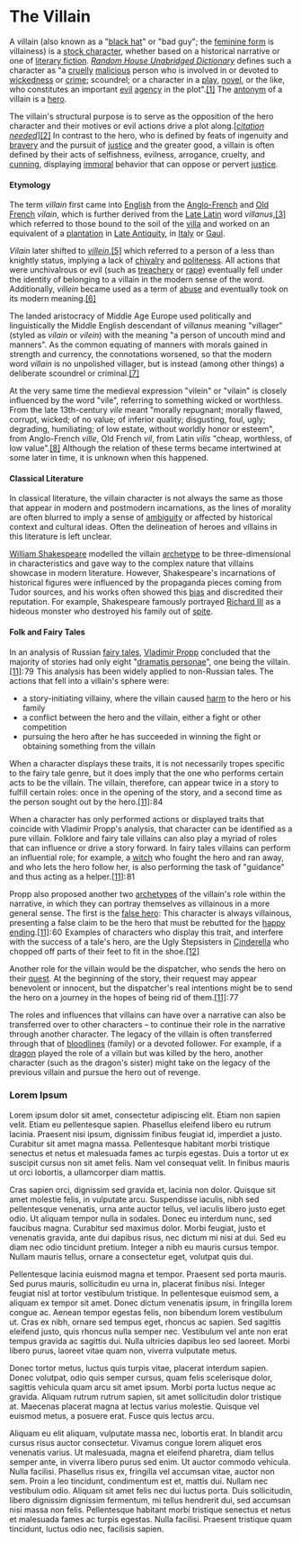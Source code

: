 # The Villain

A villain (also known as a "[black hat](https://en.wiktionary.org/wiki/black\_hat)" or "bad guy"; the [feminine form](https://en.wikipedia.org/wiki/Feminine\_form) is villainess) is a [stock character](https://en.wikipedia.org/wiki/Stock\_character), whether based on a historical narrative or one of [literary fiction](https://en.wikipedia.org/wiki/Literary\_fiction). [_Random House Unabridged Dictionary_](https://en.wikipedia.org/wiki/Random\_House\_Webster's\_Unabridged\_Dictionary) defines such a character as "a [cruelly](https://en.wikipedia.org/wiki/Cruelty) [malicious](https://en.wikipedia.org/wiki/Malice\_\(law\)) person who is involved in or devoted to [wickedness](https://en.wikipedia.org/wiki/Wickedness) or [crime](https://en.wikipedia.org/wiki/Crime); scoundrel; or a character in a [play](https://en.wikipedia.org/wiki/Play\_\(theatre\)), [novel](https://en.wikipedia.org/wiki/Novel), or the like, who constitutes an important [evil](https://en.wikipedia.org/wiki/Evil) [agency](https://en.wiktionary.org/wiki/agency) in the plot".[\[1\]](https://en.wikipedia.org/wiki/Villain#cite\_note-1) The [antonym](https://en.wikipedia.org/wiki/Antonym) of a villain is a [hero](https://en.wikipedia.org/wiki/Hero).

The villain's structural purpose is to serve as the opposition of the hero character and their motives or evil actions drive a plot along.\[[_citation needed_](https://en.wikipedia.org/wiki/Wikipedia:Citation\_needed)][\[2\]](https://en.wikipedia.org/wiki/Villain#cite\_note-2) In contrast to the hero, who is defined by feats of ingenuity and [bravery](https://en.wikipedia.org/wiki/Bravery) and the pursuit of [justice](https://en.wikipedia.org/wiki/Justice) and the greater good, a villain is often defined by their acts of selfishness, evilness, arrogance, cruelty, and [cunning](https://en.wiktionary.org/wiki/cunning), displaying [immoral](https://en.wikipedia.org/wiki/Immorality) behavior that can oppose or pervert [justice](https://en.wikipedia.org/wiki/Justice).

#### Etymology

The term _villain_ first came into [English](https://en.wikipedia.org/wiki/English\_language) from the [Anglo-French](https://en.wikipedia.org/wiki/Anglo-Norman\_language) and [Old French](https://en.wikipedia.org/wiki/Old\_French) _vilain_, which is further derived from the [Late Latin](https://en.wikipedia.org/wiki/Late\_Latin) word _villanus_,[\[3\]](https://en.wikipedia.org/wiki/Villain#cite\_note-3) which referred to those bound to the soil of the [villa](https://en.wikipedia.org/wiki/Villa) and worked on an equivalent of a [plantation](https://en.wikipedia.org/wiki/Plantation) in [Late Antiquity](https://en.wikipedia.org/wiki/Late\_Antiquity), in [Italy](https://en.wikipedia.org/wiki/Italy) or [Gaul](https://en.wikipedia.org/wiki/Gaul).

_Vilain_ later shifted to [_villein_](https://en.wikipedia.org/wiki/Villein),[\[5\]](https://en.wikipedia.org/wiki/Villain#cite\_note-5) which referred to a person of a less than knightly status, implying a lack of [chivalry](https://en.wikipedia.org/wiki/Chivalry) and [politeness](https://en.wikipedia.org/wiki/Politeness). All actions that were unchivalrous or evil (such as [treachery](https://en.wikipedia.org/wiki/Betrayal) or [rape](https://en.wikipedia.org/wiki/Rape)) eventually fell under the identity of belonging to a villain in the modern sense of the word. Additionally, _villein_ became used as a term of [abuse](https://en.wikipedia.org/wiki/Abuse) and eventually took on its modern meaning.[\[6\]](https://en.wikipedia.org/wiki/Villain#cite\_note-6)

The landed aristocracy of Middle Age Europe used politically and linguistically the Middle English descendant of _villanus_ meaning "villager" (styled as _vilain_ or _vilein_) with the meaning "a person of uncouth mind and manners". As the common equating of manners with morals gained in strength and currency, the connotations worsened, so that the modern word _villain_ is no unpolished villager, but is instead (among other things) a deliberate scoundrel or criminal.[\[7\]](https://en.wikipedia.org/wiki/Villain#cite\_note-7)

At the very same time the medieval expression "vilein" or "vilain" is closely influenced by the word "vile", referring to something wicked or worthless. From the late 13th-century _vile_ meant "morally repugnant; morally flawed, corrupt, wicked; of no value; of inferior quality; disgusting, foul, ugly; degrading, humiliating; of low estate, without worldly honor or esteem", from Anglo-French _ville_, Old French _vil_, from Latin _vilis_ "cheap, worthless, of low value".[\[8\]](https://en.wikipedia.org/wiki/Villain#cite\_note-8) Although the relation of these terms became intertwined at some later in time, it is unknown when this happened.

#### Classical Literature

In classical literature, the villain character is not always the same as those that appear in modern and postmodern incarnations, as the lines of morality are often blurred to imply a sense of [ambiguity](https://en.wikipedia.org/wiki/Ambiguity) or affected by historical context and cultural ideas. Often the delineation of heroes and villains in this literature is left unclear.

[William Shakespeare](https://en.wikipedia.org/wiki/William\_Shakespeare) modelled the villain [archetype](https://en.wikipedia.org/wiki/Archetype) to be three-dimensional in characteristics and gave way to the complex nature that villains showcase in modern literature. However, Shakespeare's incarnations of historical figures were influenced by the propaganda pieces coming from Tudor sources, and his works often showed this [bias](https://en.wikipedia.org/wiki/Bias) and discredited their reputation. For example, Shakespeare famously portrayed [Richard III](https://en.wikipedia.org/wiki/Richard\_III) as a hideous monster who destroyed his family out of [spite](https://en.wikipedia.org/wiki/Spite\_\(sentiment\)).

#### Folk and Fairy Tales

In an analysis of Russian [fairy tales](https://en.wikipedia.org/wiki/Fairy\_tale), [Vladimir Propp](https://en.wikipedia.org/wiki/Vladimir\_Propp) concluded that the majority of stories had only eight "[dramatis personae](https://en.wikipedia.org/wiki/Dramatis\_personae)", one being the villain.[\[11\]](https://en.wikipedia.org/wiki/Villain#cite\_note-Propp-11): 79  This analysis has been widely applied to non-Russian tales. The actions that fell into a villain's sphere were:

* a story-initiating villainy, where the villain caused [harm](https://en.wikipedia.org/wiki/Harm) to the hero or his family
* a conflict between the hero and the villain, either a fight or other competition
* pursuing the hero after he has succeeded in winning the fight or obtaining something from the villain

When a character displays these traits, it is not necessarily tropes specific to the fairy tale genre, but it does imply that the one who performs certain acts to be the villain. The villain, therefore, can appear twice in a story to fulfill certain roles: once in the opening of the story, and a second time as the person sought out by the hero.[\[11\]](https://en.wikipedia.org/wiki/Villain#cite\_note-Propp-11): 84 

When a character has only performed actions or displayed traits that coincide with Vladimir Propp's analysis, that character can be identified as a pure villain. Folklore and fairy tale villains can also play a myriad of roles that can influence or drive a story forward. In fairy tales villains can perform an influential role; for example, a [witch](https://en.wikipedia.org/wiki/Witch) who fought the hero and ran away, and who lets the hero follow her, is also performing the task of "guidance" and thus acting as a helper.[\[11\]](https://en.wikipedia.org/wiki/Villain#cite\_note-Propp-11): 81 

Propp also proposed another two [archetypes](https://en.wikipedia.org/wiki/Archetypes) of the villain's role within the narrative, in which they can portray themselves as villainous in a more general sense. The first is the [false hero](https://en.wikipedia.org/wiki/False\_hero): This character is always villainous, presenting a false claim to be the hero that must be rebutted for the [happy ending](https://en.wikipedia.org/wiki/Happy\_ending).[\[11\]](https://en.wikipedia.org/wiki/Villain#cite\_note-Propp-11): 60  Examples of characters who display this trait, and interfere with the success of a tale's hero, are the Ugly Stepsisters in [Cinderella](https://en.wikipedia.org/wiki/Cinderella) who chopped off parts of their feet to fit in the shoe.[\[12\]](https://en.wikipedia.org/wiki/Villain#cite\_note-12)

Another role for the villain would be the dispatcher, who sends the hero on their [quest](https://en.wikipedia.org/wiki/Quest). At the beginning of the story, their request may appear benevolent or innocent, but the dispatcher's real intentions might be to send the hero on a journey in the hopes of being rid of them.[\[11\]](https://en.wikipedia.org/wiki/Villain#cite\_note-Propp-11): 77 

The roles and influences that villains can have over a narrative can also be transferred over to other characters – to continue their role in the narrative through another character. The legacy of the villain is often transferred through that of [bloodlines](https://en.wikipedia.org/wiki/Bloodline) (family) or a devoted follower. For example, if a [dragon](https://en.wikipedia.org/wiki/Dragon) played the role of a villain but was killed by the hero, another character (such as the dragon's sister) might take on the legacy of the previous villain and pursue the hero out of revenge.

### Lorem Ipsum



Lorem ipsum dolor sit amet, consectetur adipiscing elit. Etiam non sapien velit. Etiam eu pellentesque sapien. Phasellus eleifend libero eu rutrum lacinia. Praesent nisi ipsum, dignissim finibus feugiat id, imperdiet a justo. Curabitur sit amet magna massa. Pellentesque habitant morbi tristique senectus et netus et malesuada fames ac turpis egestas. Duis a tortor ut ex suscipit cursus non sit amet felis. Nam vel consequat velit. In finibus mauris ut orci lobortis, a ullamcorper diam mattis.

Cras sapien orci, dignissim sed gravida et, lacinia non dolor. Quisque sit amet molestie felis, in vulputate arcu. Suspendisse iaculis, nibh sed pellentesque venenatis, urna ante auctor tellus, vel iaculis libero justo eget odio. Ut aliquam tempor nulla in sodales. Donec eu interdum nunc, sed faucibus magna. Curabitur sed maximus dolor. Morbi feugiat, justo et venenatis gravida, ante dui dapibus risus, nec dictum mi nisi at dui. Sed eu diam nec odio tincidunt pretium. Integer a nibh eu mauris cursus tempor. Nullam mauris tellus, ornare a consectetur eget, volutpat quis dui.

Pellentesque lacinia euismod magna et tempor. Praesent sed porta mauris. Sed purus mauris, sollicitudin eu urna in, placerat finibus nisi. Integer feugiat nisl at tortor vestibulum tristique. In pellentesque euismod sem, a aliquam ex tempor sit amet. Donec dictum venenatis ipsum, in fringilla lorem congue ac. Aenean tempor egestas felis, non bibendum lorem vestibulum ut. Cras ex nibh, ornare sed tempus eget, rhoncus ac sapien. Sed sagittis eleifend justo, quis rhoncus nulla semper nec. Vestibulum vel ante non erat tempus gravida ac sagittis dui. Nulla ultricies dapibus leo sed laoreet. Morbi libero purus, laoreet vitae quam non, viverra vulputate metus.

Donec tortor metus, luctus quis turpis vitae, placerat interdum sapien. Donec volutpat, odio quis semper cursus, quam felis scelerisque dolor, sagittis vehicula quam arcu sit amet ipsum. Morbi porta luctus neque ac gravida. Aliquam rutrum rutrum sapien, sit amet sollicitudin dolor tristique at. Maecenas placerat magna at lectus varius molestie. Quisque vel euismod metus, a posuere erat. Fusce quis lectus arcu.

Aliquam eu elit aliquam, vulputate massa nec, lobortis erat. In blandit arcu cursus risus auctor consectetur. Vivamus congue lorem aliquet eros venenatis varius. Ut malesuada, magna et eleifend pharetra, diam tellus semper ante, in viverra libero purus sed enim. Ut auctor commodo vehicula. Nulla facilisi. Phasellus risus ex, fringilla vel accumsan vitae, auctor non sem. Proin a leo tincidunt, condimentum est et, mattis dui. Nullam nec vestibulum odio. Aliquam sit amet felis nec dui luctus porta. Duis sollicitudin, libero dignissim dignissim fermentum, mi tellus hendrerit dui, sed accumsan nisi massa non felis. Pellentesque habitant morbi tristique senectus et netus et malesuada fames ac turpis egestas. Nulla facilisi. Praesent tristique quam tincidunt, luctus odio nec, facilisis sapien.
